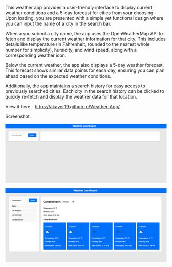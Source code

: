 This weather app provides a user-friendly interface to display current weather conditions and a 5-day forecast for cities from your choosing. Upon loading, you are presented with a simple yet functional design where you can input the name of a city in the search bar.

When a you submit a city name, the app uses the OpenWeatherMap API to fetch and display the current weather information for that city. This includes details like temperature (in Fahrenheit, rounded to the nearest whole number for simplicity), humidity, and wind speed, along with a corresponding weather icon.

Below the current weather, the app also displays a 5-day weather forecast. This forecast shows similar data points for each day, ensuring you can plan ahead based on the expected weather conditions.

Additionally, the app maintains a search history for easy access to previously searched cities. Each city in the search history can be clicked to quickly re-fetch and display the weather data for that location.

View it here - https://akayer19.github.io/Weather-App/

Screenshot:

![Screenshot](./assets/Screenshot/Landing.png)

![Screenshot](./assets/Screenshot/Cities.png)

